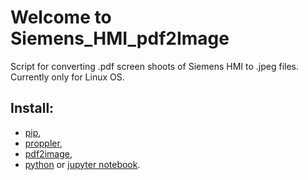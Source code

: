 
# Welcome to Siemens_HMI_pdf2Image

Script for converting .pdf screen shoots of Siemens HMI to .jpeg files. Currently only for Linux OS.

## Install:

- [pip](https://pypi.org/project/pip/),
- [proppler](https://pypi.org/project/poppler-utils/),
- [pdf2image](https://pypi.org/project/pip/),
- [python](https://www.python.org/) or [jupyter notebook](https://jupyter.org/).
